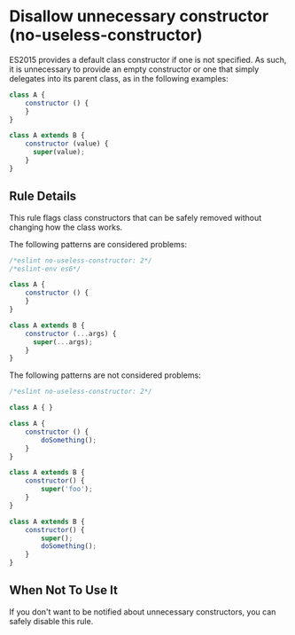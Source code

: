 # Disallow unnecessary constructor (no-useless-constructor)

ES2015 provides a default class constructor if one is not specified. As such, it is unnecessary to provide an empty constructor or one that simply delegates into its parent class, as in the following examples:

```js
class A {
    constructor () {
    }
}

class A extends B {
    constructor (value) {
      super(value);
    }
}
```

## Rule Details

This rule flags class constructors that can be safely removed without changing how the class works.

The following patterns are considered problems:

```js
/*eslint no-useless-constructor: 2*/
/*eslint-env es6*/

class A {
    constructor () {
    }
}

class A extends B {
    constructor (...args) {
      super(...args);
    }
}
```

The following patterns are not considered problems:

```js
/*eslint no-useless-constructor: 2*/

class A { }

class A {
    constructor () {
        doSomething();
    }
}

class A extends B {
    constructor() {
        super('foo');
    }
}

class A extends B {
    constructor() {
        super();
        doSomething();
    }
}
```

## When Not To Use It

If you don't want to be notified about unnecessary constructors, you can safely disable this rule.
